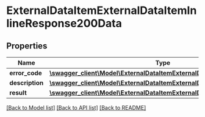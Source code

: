 # ExternalDataItemExternalDataItemInlineResponse200Data

## Properties
Name | Type | Description | Notes
------------ | ------------- | ------------- | -------------
**error_code** | [**\swagger_client\Model\ExternalDataItemExternalDataItemErrorCode**](ExternalDataItemExternalDataItemErrorCode.md) |  | 
**description** | [**\swagger_client\Model\ExternalDataItemExternalDataItemDescription**](ExternalDataItemExternalDataItemDescription.md) |  | 
**result** | [**\swagger_client\Model\ExternalDataItemExternalDataItemExternalItemBase**](ExternalDataItemExternalDataItemExternalItemBase.md) |  | [optional] 

[[Back to Model list]](../README.md#documentation-for-models) [[Back to API list]](../README.md#documentation-for-api-endpoints) [[Back to README]](../README.md)

